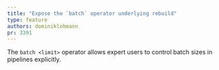 ```yaml
---
title: "Expose the `batch` operator underlying rebuild"
type: feature
authors: dominiklohmann
pr: 3391
---
```


The `batch <limit>` operator allows expert users to control batch sizes in
pipelines explicitly.
